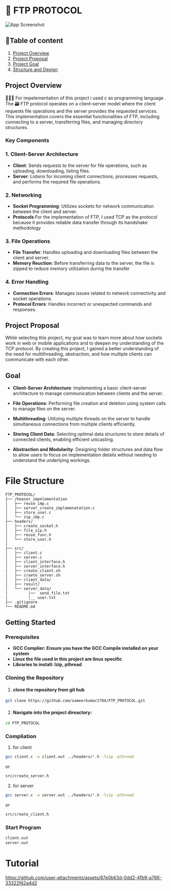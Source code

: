 
# 📁  FTP PROTOCOL



![App Screenshot](https://mac.eltima.com/images/upload/commander/articles/what-is-ftp/ftp-diagram.png)


## 📄Table of content
1. [Project Overview](#project-overview)
2. [Project Proposal](#project-proposal)
2. [Project Goal](#goal)
3. [Structure and Design](#filestructer)
## Project Overview
🧑🏽‍💻 For impelementation of this project i used c as  programming language . The 🗃️ FTP protocol operates on a client-server model where the client requests file operations and the server provides the requested services. This implementation covers the essential functionalities of FTP, including connecting to a server, transferring files, and managing directory structures.
### Key Components

### 1. Client-Server Architecture
   - **Client**: Sends requests to the server for file operations, such as uploading, downloading, listing files.
   - **Server**: Listens for incoming client connections, processes requests, and performs the required file operations.

### 2. Networking
   - **Socket Programming**: Utilizes sockets for network communication between the client and server.
   - **Protocols**:For the implementation of FTP, I used TCP as the protocol because it provides reliable data transfer through its handshake methodology

### 3. File Operations
   - **File Transfer**: Handles uploading  and downloading files between the client and server.
   - **Memory Reuction**: Before transferring data to the server, the file is zipped to reduce memory utilization during the transfer

### 4. Error Handling
   - **Connection Errors**: Manages issues related to network connectivity and socket operations.
   - **Protocol Errors**: Handles incorrect or unexpected commands and responses.

## Project Proposal
While selecting this project, my goal was to learn more about how sockets work in web or mobile applications and to deepen my understanding of the TCP protocol. By creating this project, I gained a better understanding of the need for multithreading, abstraction, and how multiple clients can communicate with each other.
## Goal
- **Client-Server Architecture**: Implementing a basic client-server architecture to manage communication between clients and the server.

- **File Operations**: Performing file creation and deletion using system calls to manage files on the server.

- **Multithreading**: Utilizing multiple threads on the server to handle simultaneous connections from multiple clients efficiently.

- **Storing Client Data**: Selecting optimal data structures to store details of connected clients, enabling efficient unicasting.

- **Abstraction and Modularity**: Designing folder structures and data flow to allow users to focus on implementation details without needing to understand the underlying workings.

# File Structure
```ssh
FTP_PROTOCOL/
├── /heaser_impelementation
│   ├── reuse_imp.c
│   ├── server_create_implemenatation.c
│   ├── store_user.c
│   └── zip_imp.c
├── headers/
│   ├── create_socket.h
│   ├── file_zip.h
│   ├── reuse_func.h
│   └── store_user.h
│   
├── src/
│   ├── client.c
│   ├── server.c
|   ├── client_interface.h
│   ├── server_interface.h
|   ├── create_client.sh
│   ├── craete_server.sh
│   ├── client_data/
│   ├── result/
│   └── server_data/
|         |──  send_file.txt
|         |__ user.txt
├── .gitignore
└── README.md
```




## Getting Started
### Prerequisites
  - **GCC Complier: Ensure you have the GCC Compile installed on your system**
  - **Linux the file used in this project are linux specific**
  - **Libraries to install: lzip, pthread**
### Cloning the Repository
1. #### clone the repository from git hub
```bash
git clone https://github.com/sameerkumar2704/FTP_PROTOCOL.git
```
2. #### Navigate into the project direactory:
```bash
cd FTP_PROTOCOL
```
### Compliation 
1. for client
```bash
gcc client.c -o client.out ../headers/*.h -lzip -pthread
```
or

```bash
src/create_server.h
```
2. for server 
```bash
gcc server.c -o server.out ../headers/*.h -lzip -pthread
```
or

```bash
src/create_client.h
```
### Start Program
```bash
client.out
server.out
```
# Tutorial
   

https://github.com/user-attachments/assets/67e0b63d-0dd2-4fb9-a766-33322f42a4d2



    
